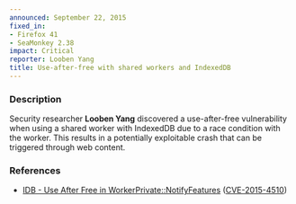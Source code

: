 ```yaml
---
announced: September 22, 2015
fixed_in:
- Firefox 41
- SeaMonkey 2.38
impact: Critical
reporter: Looben Yang
title: Use-after-free with shared workers and IndexedDB
---
```


<h3>Description</h3>

<p>Security researcher <strong>Looben Yang</strong> discovered a use-after-free
vulnerability when using a shared worker with IndexedDB due to a race condition with the
worker. This results in a potentially exploitable crash that can be triggered through web
content.
</p>

<h3>References</h3>

<ul>
  <li><a href="https://bugzilla.mozilla.org/show_bug.cgi?id=1200004">
       IDB - Use After Free in WorkerPrivate::NotifyFeatures</a>
(<a href="http://cve.mitre.org/cgi-bin/cvename.cgi?name=CVE-2015-4510"
class="ex-ref">CVE-2015-4510</a>)</li>
</ul>




